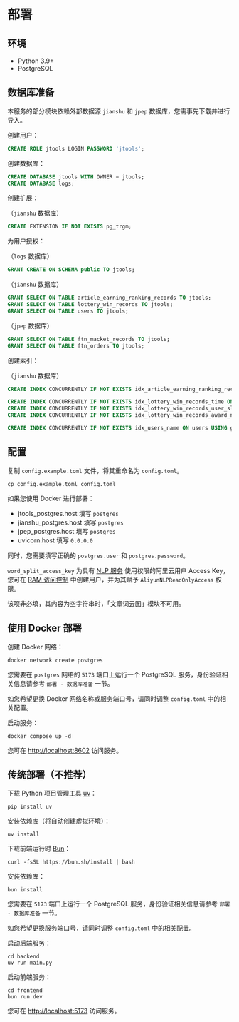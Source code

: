 # 部署

## 环境

- Python 3.9+
- PostgreSQL

## 数据库准备

本服务的部分模块依赖外部数据源 `jianshu` 和 `jpep` 数据库，您需事先下载并进行导入。

创建用户：

```sql
CREATE ROLE jtools LOGIN PASSWORD 'jtools';
```

创建数据库：

```sql
CREATE DATABASE jtools WITH OWNER = jtools;
CREATE DATABASE logs;
```

创建扩展：

（`jianshu` 数据库）

```sql
CREATE EXTENSION IF NOT EXISTS pg_trgm;
```

为用户授权：

（`logs` 数据库）

```sql
GRANT CREATE ON SCHEMA public TO jtools;
```

（`jianshu` 数据库）

```sql
GRANT SELECT ON TABLE article_earning_ranking_records TO jtools;
GRANT SELECT ON TABLE lottery_win_records TO jtools;
GRANT SELECT ON TABLE users TO jtools;
```

（`jpep` 数据库）

```sql
GRANT SELECT ON TABLE ftn_macket_records TO jtools;
GRANT SELECT ON TABLE ftn_orders TO jtools;
```

创建索引：

（`jianshu` 数据库）

```sql
CREATE INDEX CONCURRENTLY IF NOT EXISTS idx_article_earning_ranking_records_ranking ON article_earning_ranking_records (ranking);

CREATE INDEX CONCURRENTLY IF NOT EXISTS idx_lottery_win_records_time ON lottery_win_records (time);
CREATE INDEX CONCURRENTLY IF NOT EXISTS idx_lottery_win_records_user_slug ON lottery_win_records (user_slug);
CREATE INDEX CONCURRENTLY IF NOT EXISTS idx_lottery_win_records_award_name ON lottery_win_records (award_name);

CREATE INDEX CONCURRENTLY IF NOT EXISTS idx_users_name ON users USING gin (name gin_trgm_ops);
```

## 配置

复制 `config.example.toml` 文件，将其重命名为 `config.toml`。

```shell
cp config.example.toml config.toml
```

如果您使用 Docker 进行部署：

- jtools_postgres.host 填写 `postgres`
- jianshu_postgres.host 填写 `postgres`
- jpep_postgres.host 填写 `postgres`
- uvicorn.host 填写 `0.0.0.0`

同时，您需要填写正确的 `postgres.user` 和 `postgres.password`。

`word_split_access_key` 为具有 [NLP 服务](https://ai.aliyun.com/nlp) 使用权限的阿里云用户 Access Key，您可在 [RAM 访问控制](https://ram.console.aliyun.com) 中创建用户，并为其赋予 `AliyunNLPReadOnlyAccess` 权限。

该项非必填，其内容为空字符串时，「文章词云图」模块不可用。

## 使用 Docker 部署

创建 Docker 网络：

```shell
docker network create postgres
```

您需要在 `postgres` 网络的 `5173` 端口上运行一个 PostgreSQL 服务，身份验证相关信息请参考 `部署 - 数据库准备` 一节。

如您希望更换 Docker 网络名称或服务端口号，请同时调整 `config.toml` 中的相关配置。

启动服务：

```shell
docker compose up -d
```

您可在 <http://localhost:8602> 访问服务。

## 传统部署（不推荐）

下载 Python 项目管理工具 [uv](https://github.com/astral-sh/uv)：

```shell
pip install uv
```

安装依赖库（将自动创建虚拟环境）：

```shell
uv install
```

下载前端运行时 [Bun](https://bun.sh/)：

```shell
curl -fsSL https://bun.sh/install | bash
```

安装依赖库：

```shell
bun install
```

您需要在 `5173` 端口上运行一个 PostgreSQL 服务，身份验证相关信息请参考 `部署 - 数据库准备` 一节。

如您希望更换服务端口号，请同时调整 `config.toml` 中的相关配置。

启动后端服务：

```shell
cd backend
uv run main.py
```

启动前端服务：

```shell
cd frontend
bun run dev
```

您可在 <http://localhost:5173> 访问服务。